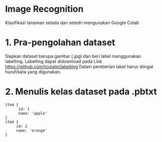 # Image Recognition
Klasifikasi tanaman selada dan seledri mengunakan Google Colab

# 1. Pra-pengolahan dataset
Siapkan dataset berupa gambar (.jpg) dan beri label menggunakan labelImg. LabelImg dapat didownload pada Link https://github.com/tzutalin/labelImg
Dalam pemberian label harus diingat huruf/kata yang digunakan.

# 2. Menulis kelas dataset pada .pbtxt

```
item {
      id: 1
      name: 'apple'
}
item {
     id: 2
     name: 'orange'
}
```
